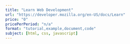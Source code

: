 ```yaml
---
title: "Learn Web Development"
url: "https://developer.mozilla.org/en-US/docs/Learn"
price: "0"
pricePerPeriod: "n/a"
format: "tutorial,example,document,code"
subject: [html, css, javascript]
---
```

